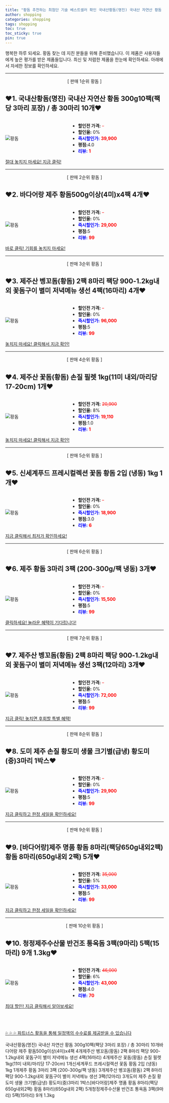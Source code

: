 ```yaml
---
title: "황돔 추천하는 최첨단 기술 베스트셀러 확인 국내산황돔(명진) 국내산 자연산 황돔 300g10팩(팩당"
author: shopping
categories: shopping
tags: shopping
toc: true
toc_sticky: true
pin: true
---
```

행복한 하루 되세요. 황돔 찾는 데 지친 분들을 위해 준비했습니다. 이 제품은 사용자들에게 높은 평가를 받은 제품들입니다. 최신 및 저렴한 제품을 한눈에 확인하세요. 아래에서 자세한 정보를 확인하세요.

---
<p class="toplist" style="margin: 0 auto; display: block; width: fit-content;">[ 판매 1순위 황돔 ]</p>

<h2><strong>❤️1. 국내산황돔(명진) 국내산 자연산 황돔 300g10팩(팩당 3마리 포장) / 총 30마리 10개❤️</strong></h2>

<div style="display: flex; align-items: center;">
    <div style="flex: 0.4;">
        <img src="https://thumbnail7.coupangcdn.com/thumbnails/remote/230x230ex/image/vendor_inventory/0549/6beda09859817c3c5d91707b4a12984ced8ab62e5c4e4cceea9eacc1fe13.png" alt="황돔" style="max-width: 100%;">
    </div>
    <div style="flex: 0.6; margin-left: 10px;">
        <ul>
            <li><strong>할인전 가격:</strong> <del style="color: red;">-</del></li>
            <li><strong>할인율:</strong> 0%</li>
            <li><span style='color:blue'><strong>즉시할인가:</strong></span> <span style='color:red'><strong>39,900</strong></span></li>
            <li><strong>평점:</strong>4.0</li>
            <li><span style='color:blue'><strong>리뷰:</strong></span> <span style='color:red'><strong>1</strong></span></li>
        </ul>
    </div>
</div>
<div class="center">
    <a href="https://selin100587.github.io?lptag=AF9450613&subid=githubio&pageKey=8204604872&traceid=V0-153&itemId=23530257614&vendorItemId=90556567812" class="myButton">
        절대 놓치지 마세요! 지금 클릭!
    </a>
</div>


---
<p class="toplist" style="margin: 0 auto; display: block; width: fit-content;">[ 판매 2순위 황돔 ]</p>

<h2><strong>❤️2. 바다어랑 제주 황돔500g이상(4미)x4팩 4개❤️</strong></h2>

<div style="display: flex; align-items: center;">
    <div style="flex: 0.4;">
        <img src="https://thumbnail7.coupangcdn.com/thumbnails/remote/230x230ex/image/vendor_inventory/95f9/0ca694c75bde2ef7ed29d46c3d409703cd1aec0e95c598b57ab2260036f6.jpg" alt="황돔" style="max-width: 100%;">
    </div>
    <div style="flex: 0.6; margin-left: 10px;">
        <ul>
            <li><strong>할인전 가격:</strong> <del style="color: red;">-</del></li>
            <li><strong>할인율:</strong> 0%</li>
            <li><span style='color:blue'><strong>즉시할인가:</strong></span> <span style='color:red'><strong>29,000</strong></span></li>
            <li><strong>평점:</strong>5</li>
            <li><span style='color:blue'><strong>리뷰:</strong></span> <span style='color:red'><strong>99</strong></span></li>
        </ul>
    </div>
</div>
<div class="center">
    <a href="https://selin100587.github.io?lptag=AF9450613&subid=githubio&pageKey=8027037700&traceid=V0-153&itemId=22435806656&vendorItemId=84085126453" class="myButton">
        바로 클릭! 기회를 놓치지 마세요!
    </a>
</div>


---
<p class="toplist" style="margin: 0 auto; display: block; width: fit-content;">[ 판매 3순위 황돔 ]</p>

<h2><strong>❤️3. 제주산 벵꼬돔(황돔) 2팩 8마리 팩당 900-1.2kg내외 꽃돔구이 별미 저녁메뉴 생선 4팩(16마리) 4개❤️</strong></h2>

<div style="display: flex; align-items: center;">
    <div style="flex: 0.4;">
        <img src="https://thumbnail8.coupangcdn.com/thumbnails/remote/230x230ex/image/vendor_inventory/f05d/0984ad494446db0bd0991d18f79c197b85672fe72933547f7cc313730f7f.jpg" alt="황돔" style="max-width: 100%;">
    </div>
    <div style="flex: 0.6; margin-left: 10px;">
        <ul>
            <li><strong>할인전 가격:</strong> <del style="color: red;">-</del></li>
            <li><strong>할인율:</strong> 0%</li>
            <li><span style='color:blue'><strong>즉시할인가:</strong></span> <span style='color:red'><strong>96,000</strong></span></li>
            <li><strong>평점:</strong>5</li>
            <li><span style='color:blue'><strong>리뷰:</strong></span> <span style='color:red'><strong>99</strong></span></li>
        </ul>
    </div>
</div>
<div class="center">
    <a href="https://selin100587.github.io?lptag=AF9450613&subid=githubio&pageKey=7276258046&traceid=V0-153&itemId=18567949947&vendorItemId=85705212588" class="myButton">
        놓치지 마세요! 클릭해서 지금 확인!
    </a>
</div>


---
<p class="toplist" style="margin: 0 auto; display: block; width: fit-content;">[ 판매 4순위 황돔 ]</p>

<h2><strong>❤️4. 제주산 꽃돔(황돔) 손질 필렛 1kg(11미 내외/마리당 17-20cm) 1개❤️</strong></h2>

<div style="display: flex; align-items: center;">
    <div style="flex: 0.4;">
        <img src="https://thumbnail9.coupangcdn.com/thumbnails/remote/230x230ex/image/vendor_inventory/3009/2973c17d13477b71ac150d051a53b2a95218e1a46d9f0713817731a6fc1b.jpg" alt="황돔" style="max-width: 100%;">
    </div>
    <div style="flex: 0.6; margin-left: 10px;">
        <ul>
            <li><strong>할인전 가격:</strong> <del style="color: red;">20,900</del></li>
            <li><strong>할인율:</strong> 8%</li>
            <li><span style='color:blue'><strong>즉시할인가:</strong></span> <span style='color:red'><strong>19,110</strong></span></li>
            <li><strong>평점:</strong>1.0</li>
            <li><span style='color:blue'><strong>리뷰:</strong></span> <span style='color:red'><strong>1</strong></span></li>
        </ul>
    </div>
</div>
<div class="center">
    <a href="https://selin100587.github.io?lptag=AF9450613&subid=githubio&pageKey=7502111354&traceid=V0-153&itemId=19640374724&vendorItemId=86897046511" class="myButton">
        놓치지 마세요! 클릭해서 지금 확인!
    </a>
</div>


---
<p class="toplist" style="margin: 0 auto; display: block; width: fit-content;">[ 판매 5순위 황돔 ]</p>

<h2><strong>❤️5. 신세계푸드 프레시컬렉션 꽃돔 황돔 2입 (냉동) 1kg 1개❤️</strong></h2>

<div style="display: flex; align-items: center;">
    <div style="flex: 0.4;">
        <img src="https://thumbnail10.coupangcdn.com/thumbnails/remote/230x230ex/image/rs_quotation_api/ed2xz0a1/69a00bf32e764d9ba6b26e338e5d89f7.jpg" alt="황돔" style="max-width: 100%;">
    </div>
    <div style="flex: 0.6; margin-left: 10px;">
        <ul>
            <li><strong>할인전 가격:</strong> <del style="color: red;">-</del></li>
            <li><strong>할인율:</strong> 0%</li>
            <li><span style='color:blue'><strong>즉시할인가:</strong></span> <span style='color:red'><strong>18,900</strong></span></li>
            <li><strong>평점:</strong>3.0</li>
            <li><span style='color:blue'><strong>리뷰:</strong></span> <span style='color:red'><strong>6</strong></span></li>
        </ul>
    </div>
</div>
<div class="center">
    <a href="https://selin100587.github.io?lptag=AF9450613&subid=githubio&pageKey=7545975106&traceid=V0-153&itemId=19847923888&vendorItemId=86949187849" class="myButton">
        지금 클릭해서 최저가 확인하세요!
    </a>
</div>


---
<p class="toplist" style="margin: 0 auto; display: block; width: fit-content;">[ 판매 6순위 황돔 ]</p>

<h2><strong>❤️6. 제주 황돔 3마리 3팩 (200-300g/팩 냉동) 3개❤️</strong></h2>

<div style="display: flex; align-items: center;">
    <div style="flex: 0.4;">
        <img src="https://thumbnail7.coupangcdn.com/thumbnails/remote/230x230ex/image/vendor_inventory/cb37/87b6f9f26be61744efd73f81882f39264de8ec4ae1914511a48eed37e04b.jpg" alt="황돔" style="max-width: 100%;">
    </div>
    <div style="flex: 0.6; margin-left: 10px;">
        <ul>
            <li><strong>할인전 가격:</strong> <del style="color: red;">-</del></li>
            <li><strong>할인율:</strong> 0%</li>
            <li><span style='color:blue'><strong>즉시할인가:</strong></span> <span style='color:red'><strong>15,500</strong></span></li>
            <li><strong>평점:</strong>5</li>
            <li><span style='color:blue'><strong>리뷰:</strong></span> <span style='color:red'><strong>99</strong></span></li>
        </ul>
    </div>
</div>
<div class="center">
    <a href="https://selin100587.github.io?lptag=AF9450613&subid=githubio&pageKey=8239567621&traceid=V0-153&itemId=23713961570&vendorItemId=78406232648" class="myButton">
        클릭하세요! 놀라운 혜택이 기다립니다!
    </a>
</div>


---
<p class="toplist" style="margin: 0 auto; display: block; width: fit-content;">[ 판매 7순위 황돔 ]</p>

<h2><strong>❤️7. 제주산 벵꼬돔(황돔) 2팩 8마리 팩당 900-1.2kg내외 꽃돔구이 별미 저녁메뉴 생선 3팩(12마리) 3개❤️</strong></h2>

<div style="display: flex; align-items: center;">
    <div style="flex: 0.4;">
        <img src="https://thumbnail8.coupangcdn.com/thumbnails/remote/230x230ex/image/vendor_inventory/f05d/0984ad494446db0bd0991d18f79c197b85672fe72933547f7cc313730f7f.jpg" alt="황돔" style="max-width: 100%;">
    </div>
    <div style="flex: 0.6; margin-left: 10px;">
        <ul>
            <li><strong>할인전 가격:</strong> <del style="color: red;">-</del></li>
            <li><strong>할인율:</strong> 0%</li>
            <li><span style='color:blue'><strong>즉시할인가:</strong></span> <span style='color:red'><strong>72,000</strong></span></li>
            <li><strong>평점:</strong>5</li>
            <li><span style='color:blue'><strong>리뷰:</strong></span> <span style='color:red'><strong>99</strong></span></li>
        </ul>
    </div>
</div>
<div class="center">
    <a href="https://selin100587.github.io?lptag=AF9450613&subid=githubio&pageKey=7276258046&traceid=V0-153&itemId=18567949946&vendorItemId=85705212574" class="myButton">
        지금 클릭! 놓치면 후회할 특별 혜택!
    </a>
</div>


---
<p class="toplist" style="margin: 0 auto; display: block; width: fit-content;">[ 판매 8순위 황돔 ]</p>

<h2><strong>❤️8. 도미 제주 손질 황도미 생물 크기별(급냉) 황도미(중)3마리 1박스❤️</strong></h2>

<div style="display: flex; align-items: center;">
    <div style="flex: 0.4;">
        <img src="https://thumbnail9.coupangcdn.com/thumbnails/remote/230x230ex/image/vendor_inventory/d37a/ab3905cb30f3930e8140e0f280b0538a23c10a7e45a2dc8ec41bd5f5c3df.jpg" alt="황돔" style="max-width: 100%;">
    </div>
    <div style="flex: 0.6; margin-left: 10px;">
        <ul>
            <li><strong>할인전 가격:</strong> <del style="color: red;">-</del></li>
            <li><strong>할인율:</strong> 0%</li>
            <li><span style='color:blue'><strong>즉시할인가:</strong></span> <span style='color:red'><strong>29,900</strong></span></li>
            <li><strong>평점:</strong>5</li>
            <li><span style='color:blue'><strong>리뷰:</strong></span> <span style='color:red'><strong>99</strong></span></li>
        </ul>
    </div>
</div>
<div class="center">
    <a href="https://selin100587.github.io?lptag=AF9450613&subid=githubio&pageKey=8248881091&traceid=V0-153&itemId=22333002067&vendorItemId=89378298078" class="myButton">
        지금 클릭하고 한정 세일을 확인하세요!
    </a>
</div>


---
<p class="toplist" style="margin: 0 auto; display: block; width: fit-content;">[ 판매 9순위 황돔 ]</p>

<h2><strong>❤️9. [바다어랑]제주 명품 황돔 8마리(팩당650g내외2팩) 황돔 8마리(650g내외 2팩) 5개❤️</strong></h2>

<div style="display: flex; align-items: center;">
    <div style="flex: 0.4;">
        <img src="https://thumbnail9.coupangcdn.com/thumbnails/remote/230x230ex/image/vendor_inventory/e4e4/a439f7684be50d6eb261820218332efb646998a0272600743bd58c2c14b7.jpg" alt="황돔" style="max-width: 100%;">
    </div>
    <div style="flex: 0.6; margin-left: 10px;">
        <ul>
            <li><strong>할인전 가격:</strong> <del style="color: red;">35,000</del></li>
            <li><strong>할인율:</strong> 5%</li>
            <li><span style='color:blue'><strong>즉시할인가:</strong></span> <span style='color:red'><strong>33,000</strong></span></li>
            <li><strong>평점:</strong>5</li>
            <li><span style='color:blue'><strong>리뷰:</strong></span> <span style='color:red'><strong>99</strong></span></li>
        </ul>
    </div>
</div>
<div class="center">
    <a href="https://selin100587.github.io?lptag=AF9450613&subid=githubio&pageKey=7518739165&traceid=V0-153&itemId=19715666534&vendorItemId=86330376420" class="myButton">
        지금 클릭하고 한정 세일을 확인하세요!
    </a>
</div>


---
<p class="toplist" style="margin: 0 auto; display: block; width: fit-content;">[ 판매 10순위 황돔 ]</p>

<h2><strong>❤️10. 청정제주수산물 반건조 통옥돔 3팩(9마리) 5팩(15마리) 9개 1.3kg❤️</strong></h2>

<div style="display: flex; align-items: center;">
    <div style="flex: 0.4;">
        <img src="https://thumbnail9.coupangcdn.com/thumbnails/remote/230x230ex/image/vendor_inventory/5506/a7d683a3fa16a0ec81a1225715228fee9cc1fc64c04ba1a2315326e09e3d.jpg" alt="황돔" style="max-width: 100%;">
    </div>
    <div style="flex: 0.6; margin-left: 10px;">
        <ul>
            <li><strong>할인전 가격:</strong> <del style="color: red;">46,000</del></li>
            <li><strong>할인율:</strong> 6%</li>
            <li><span style='color:blue'><strong>즉시할인가:</strong></span> <span style='color:red'><strong>43,000</strong></span></li>
            <li><strong>평점:</strong>4.0</li>
            <li><span style='color:blue'><strong>리뷰:</strong></span> <span style='color:red'><strong>70</strong></span></li>
        </ul>
    </div>
</div>
<div class="center">
    <a href="https://selin100587.github.io?lptag=AF9450613&subid=githubio&pageKey=5180502191&traceid=V0-153&itemId=7168221732&vendorItemId=74428984714" class="myButton">
        최대 할인! 지금 클릭해서 알아보세요!
    </a>
</div>

<br><br><br>[💦 💦 💦 파트너스 활동을 통해 일정액의 수수료를 제공받을 수 있습니다](https://link.coupang.com/a/bcpT2c)<br><br>국내산황돔(명진) 국내산 자연산 황돔 300g10팩(팩당 3마리 포장) / 총 30마리 10개바다어랑 제주 황돔500g이상(4미)x4팩 4개제주산 벵꼬돔(황돔) 2팩 8마리 팩당 900-1.2kg내외 꽃돔구이 별미 저녁메뉴 생선 4팩(16마리) 4개제주산 꽃돔(황돔) 손질 필렛 1kg(11미 내외/마리당 17-20cm) 1개신세계푸드 프레시컬렉션 꽃돔 황돔 2입 (냉동) 1kg 1개제주 황돔 3마리 3팩 (200-300g/팩 냉동) 3개제주산 벵꼬돔(황돔) 2팩 8마리 팩당 900-1.2kg내외 꽃돔구이 별미 저녁메뉴 생선 3팩(12마리) 3개도미 제주 손질 황도미 생물 크기별(급냉) 황도미(중)3마리 1박스[바다어랑]제주 명품 황돔 8마리(팩당650g내외2팩) 황돔 8마리(650g내외 2팩) 5개청정제주수산물 반건조 통옥돔 3팩(9마리) 5팩(15마리) 9개 1.3kg